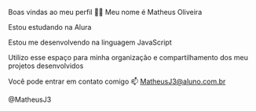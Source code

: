 Boas vindas ao meu perfil 💙💙
Meu nome é Matheus Oliveira

Estou estudando na Alura

Estou me desenvolvendo na linguagem JavaScript

Utilizo esse espaço para minha organização e compartilhamento dos meu projetos desenvolvidos

Você pode entrar em contato comigo 📫
MatheusJ3@aluno.com.br

@MatheusJ3
